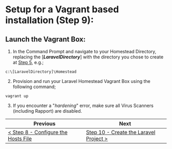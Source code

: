 # Setup for a Vagrant based installation (Step 9):

## Launch the Vagrant Box:

  1. In the Command Prompt and navigate to your Homestead Directory, replacing the [**_LaravelDirectory_**] with the directory you chose to create at [Step 5](vagrant-5.md), e.g.;

```
c:\[LaravelDirectory]\Homestead
```

  2. Provision and run your Laravel Homestead Vagrant Box using the following command;

```
vagrant up
```

  3. If you encounter a &quot;_hardening_&quot; error, make sure all Virus Scanners (including Rapport) are disabled.

| Previous | Next |
| -------- | ---- |
| [< Step 8 - Configure the Hosts File](vagrant-8.md) | [Step 10 -	Create the Laravel Project >](vagrant-10.md) |